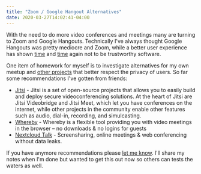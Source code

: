 ```yaml
---
title: "Zoom / Google Hangout Alternatives"
date: 2020-03-27T14:02:41-04:00
---
```


With the need to do more video conferences and meetings many are turning to Zoom and Google Hangouts. Technically I've always thought Google Hangouts was pretty mediocre and Zoom, while a better user experience has shown [time](https://arstechnica.com/information-technology/2019/07/zoom-makes-it-too-easy-for-hackers-to-access-webcams-heres-what-to-do/) and [time](https://words.philpin.com/collection-of-your-personal-data-by-zoom) again not to be trustworthy software. 

One item of homework for myself is to investigate alternatives for my own meetup and [other projects](http://clubhouse.host/) that better respect the privacy of users. So far some recommendations I've gotten from friends:

* [Jitsi](https://jitsi.org/) - Jitsi is a set of open-source projects that allows you to easily build and deploy secure videoconferencing solutions. At the heart of Jitsi are Jitsi Videobridge and Jitsi Meet, which let you have conferences on the internet, while other projects in the community enable other features such as audio, dial-in, recording, and simulcasting.
* [Whereby](https://whereby.com/) - Whereby is a flexible tool providing you with video meetings in the browser – no downloads & no logins for guests
* [Nextcloud Talk](https://nextcloud.com/talk/) - Screensharing, online meetings & web conferencing without data leaks.

If you have anymore recommendations please [let me know](/contact/). I'll share my notes when I'm done but wanted to get this out now so others can tests the waters as well.
